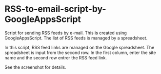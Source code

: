 # RSS-to-email-script-by-GoogleAppsScript
Script for sending RSS feeds by e-mail. This is created using GoogleAppsScript. The list of RSS feeds is managed by a spreadsheet.

In this script, RSS feed links are managed on the Google spreadsheet. The spreadsheet is input from the second row. In the first column, enter the site name and the second row entrer the RSS feed link.

See the screenshot for details.
